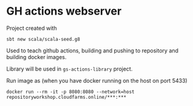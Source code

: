 # GH actions webserver


Project created with
```
sbt new scala/scala-seed.g8
```

Used to teach github actions, building and pushing to repository and building docker images.

Library will be used in `gs-actions-library` project.

Run image as (when you have docker running on the host on port 5433)
```
docker run --rm -it -p 8080:8080 --network=host repositoryworkshop.cloudfarms.online/***:***
```